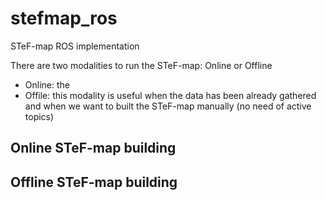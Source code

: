 # stefmap_ros
STeF-map ROS implementation 

There are two modalities to run the STeF-map: Online or Offline
- Online: the 
- Offile: this modality is useful when the data has been already gathered and when we want to built the STeF-map manually (no need of active topics)

## Online STeF-map building


## Offline STeF-map building
